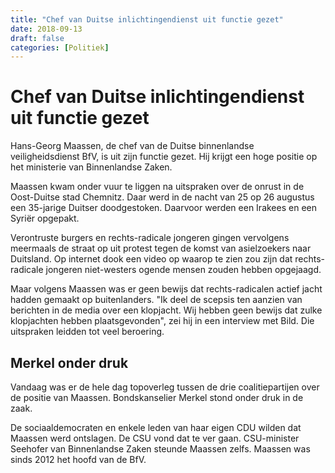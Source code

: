 ```yaml
---
title: "Chef van Duitse inlichtingendienst uit functie gezet"
date: 2018-09-13
draft: false
categories: [Politiek]
---
```


# Chef van Duitse inlichtingendienst uit functie gezet

Hans-Georg Maassen, de chef van de Duitse binnenlandse veiligheidsdienst BfV, is uit zijn functie gezet. Hij krijgt een hoge positie op het ministerie van Binnenlandse Zaken.

Maassen kwam onder vuur te liggen na uitspraken over de onrust in de Oost-Duitse stad Chemnitz. Daar werd in de nacht van 25 op 26 augustus een 35-jarige Duitser doodgestoken. Daarvoor werden een Irakees en een Syriër opgepakt.

Verontruste burgers en rechts-radicale jongeren gingen vervolgens meermaals de straat op uit protest tegen de komst van asielzoekers naar Duitsland. Op internet dook een video op waarop te zien zou zijn dat rechts-radicale jongeren niet-westers ogende mensen zouden hebben opgejaagd.

Maar volgens Maassen was er geen bewijs dat rechts-radicalen actief jacht hadden gemaakt op buitenlanders. "Ik deel de scepsis ten aanzien van berichten in de media over een klopjacht. Wij hebben geen bewijs dat zulke klopjachten hebben plaatsgevonden", zei hij in een interview met Bild. Die uitspraken leidden tot veel beroering.

## Merkel onder druk

Vandaag was er de hele dag topoverleg tussen de drie coalitiepartijen over de positie van Maassen. Bondskanselier Merkel stond onder druk in de zaak.

De sociaaldemocraten en enkele leden van haar eigen CDU wilden dat Maassen werd ontslagen. De CSU vond dat te ver gaan. CSU-minister Seehofer van Binnenlandse Zaken steunde Maassen zelfs. Maassen was sinds 2012 het hoofd van de BfV.